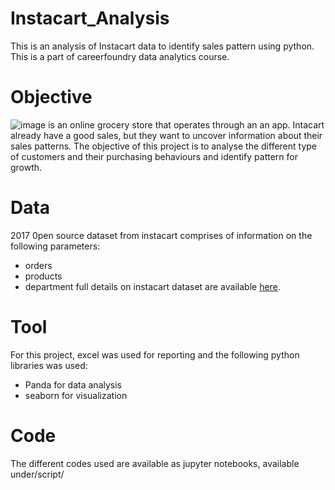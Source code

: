 # Instacart_Analysis
This is an analysis of Instacart data to identify sales pattern using python. This is a  part of careerfoundry data analytics course.

# Objective
![image](https://user-images.githubusercontent.com/117122555/199145663-c4bb195e-87e3-415d-bc2c-9a60b3d3a766.png)
is an online grocery store that operates through an an app. Intacart already have a good sales, but they want to uncover information about their sales patterns. The objective of this project is to analyse the different type of customers and their purchasing behaviours and identify pattern for growth. 

# Data
2017 0pen source dataset from instacart comprises of information on the following parameters:
- orders
- products
- department
full details on instacart dataset are available [here](https://www.instacart.com/datasets/grocery-shopping-2017).

# Tool
For this project, excel was used for reporting and the following python libraries was used:
- Panda for data analysis
- seaborn for visualization

# Code
The different codes used are available as jupyter notebooks, available under/script/
